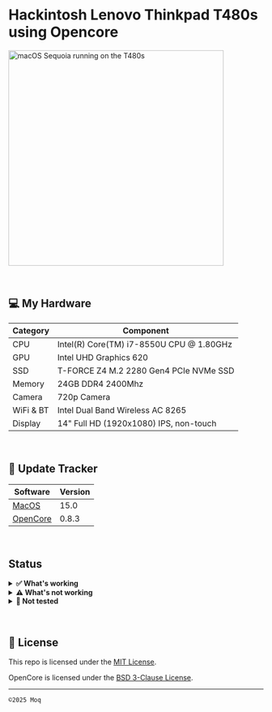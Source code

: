 # Hackintosh Lenovo Thinkpad T480s using Opencore

<img align="center" src="/img/t480s-Sequoia.png" alt="macOS Sequoia running on the T480s" width="425">



&nbsp;

## 💻 My Hardware

| Category  | Component                                  |
| --------- | ------------------------------------------ |
| CPU       | Intel(R) Core(TM) i7-8550U CPU @ 1.80GHz   |
| GPU       | Intel UHD Graphics 620                     |
| SSD       | T-FORCE Z4 M.2 2280 Gen4 PCIe NVMe SSD     |
| Memory    | 24GB DDR4 2400Mhz                          |
| Camera    | 720p Camera                                |
| WiFi & BT | Intel Dual Band Wireless AC 8265           |
| Display   | 14" Full HD (1920x1080) IPS, non-touch     |

&nbsp;

## 🔄 Update Tracker

| Software  | Version                                                       |
| --------- | --------------------------------------------------------------|
| [MacOS](https://www.apple.com/macos/)                            | 15.0   |
| [OpenCore](https://github.com/acidanthera/OpenCorePkg/releases)  | 0.8.3  |

&nbsp;

## Status

<details>  
<summary><strong>✅ What's working</strong></summary>
</br>
 
- [X] Intel WiFi & Bluetooth (thanks to [itlwn](https://github.com/OpenIntelWireless/itlwm)) with HeliPort.app
- [X] Brightness
- [X] Volume Control
- [X] Battery Information
- [X] Audio (Audio Jack & Speaker)
- [X] All USB Ports
- [X] Built-in Camera
- [X] Graphics Acceleration (Intel UHD 620)
- [X] Touchpad
- [X] Trackpoint
- [X] Power management and Sleep
- [X] FaceTime, iMessage (iServices)
- [X] HDMI
- [X] USB-C
- [X] Thunderbolt 3
- [X] Dualboot with Windows 11


</details>

<details>  
<summary><strong>⚠️ What's not working</strong></summary>
</br>

- [ ] Safari DRM ```Use Chromium powered Browser or Firefox to watch Amazon Prime Video, Netflix, Disney+ and others```
- [ ] AirDrop & Continuity
- [ ] Fingerprint Reader (Disabled with NoTouchID kext)
- [ ] WWAN

</details>

<details>  
<summary><strong>🔄 Not tested</strong></summary>
</br>

- [ ] Sidecar Wireless
- [ ] Apple Watch Unlock
- [ ] Sidecar (Cable) / AirPlay to Mac


</details>

&nbsp;

## 📜 License

This repo is licensed under the [MIT License]().

OpenCore is licensed under the [BSD 3-Clause License](https://github.com/acidanthera/OpenCorePkg/blob/master/LICENSE.txt).

---
```©2025 Moq```
